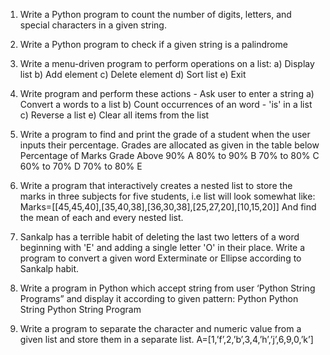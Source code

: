 1. Write a Python program to count the number of digits, letters, and special characters in a given string.
2. Write a Python program to check if a given string is a palindrome
3. Write a menu-driven program to perform operations on a list:
    a) Display list
    b) Add element
    c) Delete element
    d) Sort list
    e) Exit

4. Write program and perform these actions -
    Ask user to enter a string
    a) Convert a words to a list
    b) Count occurrences of an word - 'is' in a list
    c) Reverse a list
    e) Clear all items from the list

5. Write a program to find and print the grade of a student when the user inputs their percentage. Grades are allocated as given in the
table below
Percentage of Marks         Grade
Above 90%                     A
80% to 90%                     B
70% to 80%                     C
60% to 70%                     D
70% to 80%                     E

7. Write a program that interactively creates a nested list to store the marks in three subjects for five students, i.e list will look somewhat
like:
Marks=[[45,45,40],[35,40,38],[36,30,38],[25,27,20],[10,15,20]]
And find the mean of each and every nested list.

8. Sankalp has a terrible habit of deleting the last two letters of a word beginning with 'E' and adding a single letter 'O' in their place. Write a
program to convert a given word Exterminate or Ellipse according to Sankalp habit.

9. Write a program in Python which accept string from user ‘Python String Programs” and display it according to given
pattern:
Python
Python String
Python String Program

10. Write a program to separate the character and numeric value from a given list and store them in a separate list.
A=[1,’f’,2,’b’,3,4,’h’,’j’,6,9,0,’k’]
